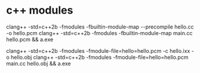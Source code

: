 # c++ modules

clang++ -std=c++2b -fmodules -fbuiltin-module-map --precompile hello.cc -o hello.pcm
clang++ -std=c++2b -fmodules -fbuiltin-module-map main.cc hello.pcm && a.exe

clang++ -std=c++2b -fmodules -fmodule-file=hello=hello.pcm -c hello.ixx -o hello.obj
clang++ -std=c++2b -fmodules -fmodule-file=hello=hello.pcm main.cc hello.obj && a.exe
